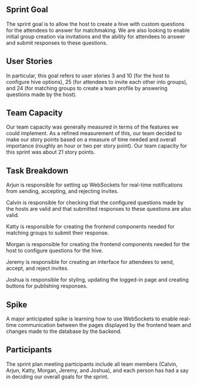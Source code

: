 ## Sprint Goal
The sprint goal is to allow the host to create a hive with custom questions for the attendees to answer for matchmaking. We are also looking to enable initial group creation via invitations and the ability for attendees to answer and submit responses to these questions.

## User Stories
In particular, this goal refers to user stories 3 and 10 (for the host to configure hive options), 25 (for attendees to invite each other into groups), and 24 (for matching groups to create a team profile by answering questions made by the host).

## Team Capacity
Our team capacity was generally measured in terms of the features we could implement. As a refined measurement of this, our team decided to make our story points based on a measure of time needed and overall importance (roughly an hour or two per story point). Our team capacity for this sprint was about 21 story points.

## Task Breakdown
Arjun is responsible for setting up WebSockets for real-time notifications from sending, accepting, and rejecting invites.

Calvin is responsible for checking that the configured questions made by the hosts are valid and that submitted responses to these questions are also valid.

Katty is responsible for creating the frontend components needed for matching groups to submit their response.

Morgan is responsible for creating the frontend components needed for the host to configure questions for the hive.

Jeremy is responsible for creating an interface for attendees to send, accept, and reject invites.

Joshua is responsible for styling, updating the logged-in page and creating buttons for publishing responses.

## Spike
A major anticipated spike is learning how to use WebSockets to enable real-time communication between the pages displayed by the frontend team and changes made to the database by the backend.

## Participants
The sprint plan meeting participants include all team members (Calvin, Arjun, Katty, Morgan, Jeremy, and Joshua), and each person has had a say in deciding our overall goals for the sprint.